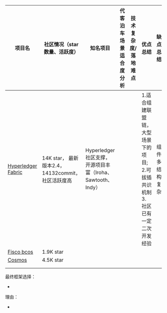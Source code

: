 | 项目名                                                      | 社区情况（star数量、活跃度）                      | 知名项目                                                   | 代客泊车场景适合度分析 | 技术复杂度/落地难点 | 优点总结                                                     | 缺点总结       |
| ----------------------------------------------------------- | ------------------------------------------------- | ---------------------------------------------------------- | ---------------------- | ------------------- | ------------------------------------------------------------ | -------------- |
| [Hyperledger Fabric](https://github.com/hyperledger/fabric) | 14K star， 最新版本2.4，14132commit，社区活跃度高 | Hyperledger社区支撑，开源项目丰富（Iroha、Sawtooth、Indy） |                        |                     | 1.适合组建联盟链，大型场景下的项目;<br />2.可拔插共识机制<br />3. 社区已有一定二次开发经验 | 组件多结构复杂 |
| [Fisco bcos](https://github.com/FISCO-BCOS/FISCO-BCOS)      | 1.9K star                                         |                                                            |                        |                     |                                                              |                |
| [Cosmos](https://github.com/cosmos/cosmos-sdk)              | 4.5K star                                         |                                                            |                        |                     |                                                              |                |
|                                                             |                                                   |                                                            |                        |                     |                                                              |                |
|                                                             |                                                   |                                                            |                        |                     |                                                              |                |

最终框架选择：

* 

理由：

* 